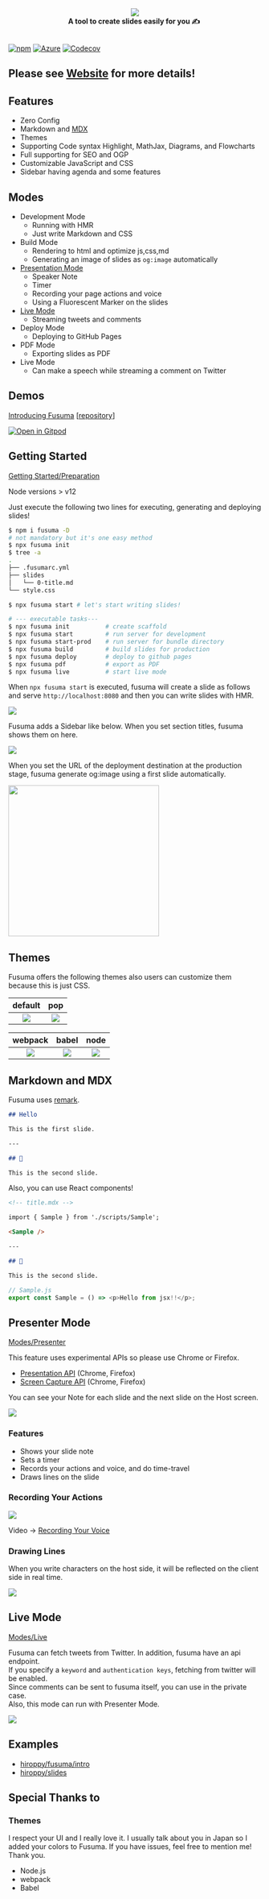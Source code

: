 <div align="center">
  <img src="./site/docs/assets/logo.svg">
</div>

<div align="center">
  <strong>A tool to create slides easily for you ✍ ️</strong>
</div>

<br />

[![npm](https://img.shields.io/npm/v/fusuma.svg?style=flat-square)](https://www.npmjs.com/package/fusuma)
[![Azure](https://img.shields.io/azure-devops/build/hiroppy/11c2bed9-94f9-46ea-a0f9-908f1763e0c4/1.svg?style=flat-square)](https://dev.azure.com/hiroppy/fusuma)
[![Codecov](https://img.shields.io/codecov/c/github/hiroppy/fusuma.svg?style=flat-square)](https://codecov.io/gh/hiroppy/fusuma)

## **Please see [Website](https://hiroppy.github.io/fusuma/) for more details!**

## Features

- Zero Config
- Markdown and [MDX](https://github.com/mdx-js/mdx)
- Themes
- Supporting Code syntax Highlight, MathJax, Diagrams, and Flowcharts
- Full supporting for SEO and OGP
- Customizable JavaScript and CSS
- Sidebar having agenda and some features

## Modes

- Development Mode
  - Running with HMR
  - Just write Markdown and CSS
- Build Mode
  - Rendering to html and optimize js,css,md
  - Generating an image of slides as `og:image` automatically
- [Presentation Mode](#presenter-mode)
  - Speaker Note
  - Timer
  - Recording your page actions and voice
  - Using a Fluorescent Marker on the slides
- [Live Mode](#live-mode)
  - Streaming tweets and comments
- Deploy Mode
  - Deploying to GitHub Pages
- PDF Mode
  - Exporting slides as PDF
- Live Mode
  - Can make a speech while streaming a comment on Twitter

## Demos

[Introducing Fusuma](https://hiroppy.github.io/fusuma/intro) [[repository](/samples/intro)]

[![Open in Gitpod](https://gitpod.io/button/open-in-gitpod.svg)](https://gitpod.io/#https://github.com/hiroppy/fusuma/blob/master/samples/intro/slides/0-title.md)

## Getting Started

[Getting Started/Preparation](https://hiroppy.github.io/fusuma/docs/getting-started/preparation)

Node versions > v12

Just execute the following two lines for executing, generating and deploying slides!

```sh
$ npm i fusuma -D
# not mandatory but it's one easy method
$ npx fusuma init
$ tree -a
.
├── .fusumarc.yml
├── slides
│   └── 0-title.md
└── style.css

$ npx fusuma start # let's start writing slides!

# --- executable tasks---
$ npx fusuma init          # create scaffold
$ npx fusuma start         # run server for development
$ npx fusuma start-prod    # run server for bundle directory
$ npx fusuma build         # build slides for production
$ npx fusuma deploy        # deploy to github pages
$ npx fusuma pdf           # export as PDF
$ npx fusuma live          # start live mode
```

When `npx fusuma start` is executed, fusuma will create a slide as follows and serve `http://localhost:8080` and then you can write slides with HMR.

![](./site/docs/assets/procedure-screenshot.png)

Fusuma adds a Sidebar like below. When you set section titles, fusuma shows them on here.

![](./site/docs/assets/sidebar.png)

When you set the URL of the deployment destination at the production stage, fusuma generate og:image using a first slide automatically.

<img src="./site/docs/assets/og-image.png" width="300"/>

## Themes

Fusuma offers the following themes also users can customize them because this is just CSS.

|                  default                   |                  pop                   |
| :----------------------------------------: | :------------------------------------: |
| ![](./site/docs/assets/themes/default.png) | ![](./site/docs/assets/themes/pop.png) |

|                  webpack                   |                  babel                   |                  node                   |
| :----------------------------------------: | :--------------------------------------: | :-------------------------------------: |
| ![](./site/docs/assets/themes/webpack.png) | ![](./site/docs/assets/themes/babel.png) | ![](./site/docs/assets/themes/node.png) |

## Markdown and MDX

Fusuma uses [remark](https://github.com/remarkjs/remark).

```markdown
## Hello

This is the first slide.

---

## 🤭

This is the second slide.
```

Also, you can use React components!

```markdown
<!-- title.mdx -->

import { Sample } from './scripts/Sample';

<Sample />

---

## 🤭

This is the second slide.
```

```js
// Sample.js
export const Sample = () => <p>Hello from jsx!!</p>;
```

## Presenter Mode

[Modes/Presenter](https://hiroppy.github.io/fusuma/docs/modes/presenter)

This feature uses experimental APIs so please use Chrome or Firefox.

- [Presentation API](https://developer.mozilla.org/en-US/docs/Web/API/Presentation_API) (Chrome, Firefox)
- [Screen Capture API](https://developer.mozilla.org/en-US/docs/Web/API/Screen_Capture_API/Using_Screen_Capture) (Chrome, Firefox)

You can see your Note for each slide and the next slide on the Host screen.

![](./site/docs/assets/presenter-host.png)

### Features

- Shows your slide note
- Sets a timer
- Records your actions and voice, and do time-travel
- Draws lines on the slide

### Recording Your Actions

![](./site/docs/assets/presenter-mode-timeline.png)

Video -> [Recording Your Voice](https://hiroppy.github.io/fusuma/docs/modes/presenter#recording-your-voice)

### Drawing Lines

When you write characters on the host side, it will be reflected on the client side in real time.

![](./site/docs/assets/drawing.png)

## Live Mode

[Modes/Live](https://hiroppy.github.io/fusuma/docs/modes/live)

Fusuma can fetch tweets from Twitter. In addition, fusuma have an api endpoint.  
If you specify a `keyword` and `authentication keys`, fetching from twitter will be enabled.  
Since comments can be sent to fusuma itself, you can use in the private case.  
Also, this mode can run with Presenter Mode.

![](./site/docs/assets/live-mode-comments.png)

## Examples

- [hiroppy/fusuma/intro](/samples/intro)
- [hiroppy/slides](https://github.com/hiroppy/slides)

## Special Thanks to

### Themes

I respect your UI and I really love it. I usually talk about you in Japan so I added your colors to Fusuma. If you have issues, feel free to mention me! Thank you.

- Node.js
- webpack
- Babel
